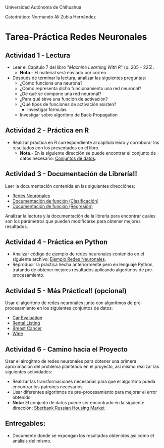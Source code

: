 Universidad Autónoma de Chihuahua

Catedrático: Normando Ali Zubia Hernández

# Tarea-Práctica Redes Neuronales

## Actividad 1 - Lectura
* Leer el Capítulo 7 del libro "*Machine Learning With R*" (p. 205 - 225).
   * **Nota**.- El material será enviado por correo
* Después de terminar la lectura, analizar las siguientes preguntas:
   * ¿Cómo funciona una neurona?
   * ¿Cómo representa dicho funcionamiento una red neuronal?
   * ¿De qué se compone una red neuronal?
   * ¿Para qué sirve una función de activación?
   * ¿Qué tipos de funciones de activación existen?
      * Investigar fórmulas
   * Investigar sobre algoritmo de Back-Propagation

## Actividad 2 - Práctica en R
* Realizar práctica en R correspondiente al capítulo leido y corroborar los resultados con los presentados en el libro.
   * **Nota**.- En la siguiente dirección se puede encontrar el conjunto de datos necesario: [Conjuntos de datos](https://drive.google.com/drive/folders/0B3nmr0aihNreNHFmYjVCcHVxTTg?usp=sharing).
   
## Actividad 3 - Documentación de Librería!!

Leer la documentación contenida en las siguientes direcciónes:

* [Redes Neuronales](http://scikit-learn.org/stable/modules/neural_networks_supervised.html)
* [Documentación de función (Clasificación)](http://scikit-learn.org/stable/modules/generated/sklearn.neural_network.MLPClassifier.html#sklearn.neural_network.MLPClassifier)
* [Documentación de función (Regresión)](http://scikit-learn.org/stable/modules/generated/sklearn.neural_network.MLPRegressor.html#sklearn.neural_network.MLPRegressor)

Analizar la lectura y la documentación de la librería para encontrar cuales son los parámetros que pueden modificarse para obtener mejores resultados.

## Actividad 4 - Práctica en Python
* Analizar código de ejemplo de redes neuronales contenido en el siguiente archivo: [Ejemplo Redes Neuronales](https://github.com/NZubia/DataMiningUACH/blob/master/algorithm_examples/neural_network_example.py).
* Reproducir la práctica hecha anteriormente pero en lenguaje Python, tratando de obtener mejores resultados aplicando algoritmos de pre-procesamiento.

## Actividad 5 - Más Práctica!! (opcional)

Usar el algoritmo de redes neuronales junto con algoritmos de pre-procesamiento en los siguientes conjuntos de datos:

* [Car Evaluation](http://archive.ics.uci.edu/ml/datasets/Car+Evaluation)
* [Rental Listing](https://www.kaggle.com/c/two-sigma-connect-rental-listing-inquiries/data)
* [Breast Cancer](http://archive.ics.uci.edu/ml/datasets/Breast+Cancer+Wisconsin+%28Diagnostic%29)
* [Wine](http://archive.ics.uci.edu/ml/datasets/Wine)

## Actividad 6 - Camino hacia el Proyecto

Usar el alrogitmo de redes neuronales para obtener una primera aproximación del problema planteado en el proyecto, así mismo realizar las siguientes actividades:
* Realizar las transformaciones necesarias para que el algoritmo pueda encontrar los patrones necesarios
* Usar diferentes algoritmos de pre-procesamiento para mejorar el error obtenido
* **Nota:** El conjunto de datos puede ser encontrado en la siguiente dirección: [Sberbank Russian Housing Market](https://www.kaggle.com/c/sberbank-russian-housing-market/data)

## Entregables:
* Documento donde se expongan los resultados obtenidos así como el análisis del mismo.
